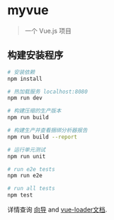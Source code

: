 # myvue

> 一个 Vue.js 项目

## 构建安装程序

``` bash
# 安装依赖
npm install

# 热加载服务 localhost:8080
npm run dev

# 构建压缩的生产版本
npm run build

# 构建生产并查看捆绑分析器报告
npm run build --report

# 运行单元测试
npm run unit

# run e2e tests
npm run e2e

# run all tests
npm test
```

详情查询 [向导](http://vuejs-templates.github.io/webpack/) and [vue-loader文档](http://vuejs.github.io/vue-loader).
